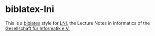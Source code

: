 # biblatex-lni

This is a [biblatex] style for [LNI], the Lecture Notes in Informatics of the [Gesellschaft für Informatik e.V.]

  [biblatex]: https://www.ctan.org/pkg/biblatex
  [Gesellschaft für Informatik e.V.]: https://www.gi.de
  [LNI]: https://www.gi.de/service/publikationen/lni/autorenrichtlinien.html
